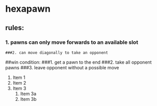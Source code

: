 # hexapawn

## rules: 
### 1. pawns can only move forwards to an available slot
    ###2. can move diagonally to take an opponent
    
##win condition:
    ###1. get a pawn to the end
    ###2. take all opponent pawns
    ###3. leave opponent without a possible move

1. Item 1
1. Item 2
1. Item 3
   1. Item 3a
   1. Item 3b
